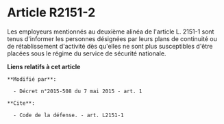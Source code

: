 # Article R2151-2

Les employeurs mentionnés au deuxième alinéa de l'article L. 2151-1 sont tenus d'informer les personnes désignées par leurs
plans de continuité ou de rétablissement d'activité dès qu'elles ne sont plus susceptibles d'être placées sous le régime du
service de sécurité nationale.

**Liens relatifs à cet article**

	**Modifié par**:

	  - Décret n°2015-508 du 7 mai 2015 - art. 1

	**Cite**:

	  - Code de la défense. - art. L2151-1

